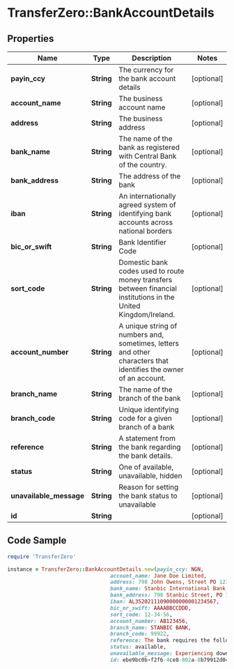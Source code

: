 # TransferZero::BankAccountDetails

## Properties

Name | Type | Description | Notes
------------ | ------------- | ------------- | -------------
**payin_ccy** | **String** | The currency for the bank account details | [optional] 
**account_name** | **String** | The business account name | [optional] 
**address** | **String** | The business address | [optional] 
**bank_name** | **String** | The name of the bank as registered with Central Bank of the country. | [optional] 
**bank_address** | **String** | The address of the bank | [optional] 
**iban** | **String** | An internationally agreed system of identifying bank accounts across national borders | [optional] 
**bic_or_swift** | **String** | Bank Identifier Code | [optional] 
**sort_code** | **String** | Domestic bank codes used to route money transfers between financial institutions in the United Kingdom/Ireland. | [optional] 
**account_number** | **String** | A unique string of numbers and, sometimes, letters and other characters that identifies the owner of an account. | [optional] 
**branch_name** | **String** | The name of the branch of the bank | [optional] 
**branch_code** | **String** | Unique identifying code for a given branch of a bank | [optional] 
**reference** | **String** | A statement from the bank regarding the bank details. | [optional] 
**status** | **String** | One of available, unavailable, hidden | [optional] 
**unavailable_message** | **String** | Reason for setting the bank status to unavailable | [optional] 
**id** | **String** |  | [optional] 

## Code Sample

```ruby
require 'TransferZero'

instance = TransferZero::BankAccountDetails.new(payin_ccy: NGN,
                                 account_name: Jane Doe Limited,
                                 address: 798 John Owens, Street PO 1234,
                                 bank_name: Stanbic International Bank,
                                 bank_address: 798 Stanbic Street, PO 1234,
                                 iban: AL35202111090000000001234567,
                                 bic_or_swift: AAAABBCCDDD,
                                 sort_code: 12-34-56,
                                 account_number: AB123456,
                                 branch_name: STANBIC BANK,
                                 branch_code: 99922,
                                 reference: The bank requires the following reference details,
                                 status: available,
                                 unavailable_message: Experiencing downtime issues,
                                 id: ebe9bc0b-f2f6-4ce8-802a-8b79912d041e)
```


